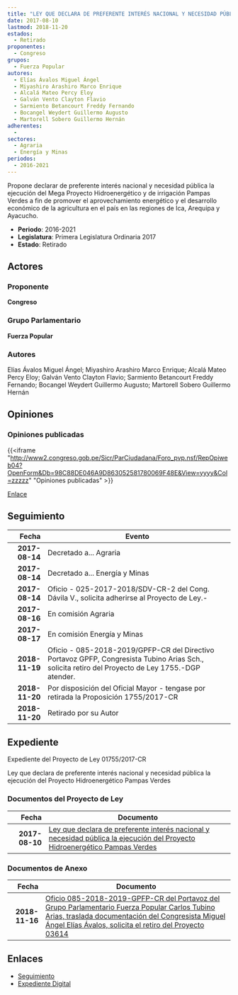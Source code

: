 ```yaml
---
title: "LEY QUE DECLARA DE PREFERENTE INTERÉS NACIONAL Y NECESIDAD PÚBLICA LA EJECUCIÓN DEL PROYECTO HIDROENERGÉTICO PAMPAS VERDES"
date: 2017-08-10
lastmod: 2018-11-20
estados: 
  - Retirado
proponentes: 
  - Congreso
grupos: 
  - Fuerza Popular
autores: 
  - Elías Ávalos Miguel Ángel
  - Miyashiro Arashiro Marco Enrique
  - Alcalá Mateo Percy Eloy
  - Galván Vento Clayton Flavio
  - Sarmiento Betancourt Freddy Fernando
  - Bocangel Weydert Guillermo Augusto
  - Martorell Sobero Guillermo Hernán
adherentes: 
  - 
sectores: 
  - Agraria
  - Energía y Minas
periodos: 
  - 2016-2021
---
```


Propone declarar de preferente interés nacional y necesidad pública la ejecución del Mega Proyecto Hidroenergético y de irrigación Pampas Verdes a fin de promover el aprovechamiento energético y el desarrollo económico de la agricultura en el país en las regiones de Ica, Arequipa y Ayacucho.

- **Periodo**: 2016-2021
- **Legislatura**: Primera Legislatura Ordinaria 2017
- **Estado**: Retirado

## Actores

### Proponente

**Congreso**

### Grupo Parlamentario

**Fuerza Popular**

### Autores

Elías Ávalos Miguel Ángel; Miyashiro Arashiro Marco Enrique; Alcalá Mateo Percy Eloy; Galván Vento Clayton Flavio; Sarmiento Betancourt Freddy Fernando; Bocangel Weydert Guillermo Augusto; Martorell Sobero Guillermo Hernán


## Opiniones

### Opiniones publicadas

{{<iframe "http://www2.congreso.gob.pe/Sicr/ParCiudadana/Foro_pvp.nsf/RepOpiweb04?OpenForm&Db=98C88DE046A9D863052581780069F48E&View=yyyy&Col=zzzzz" "Opiniones publicadas" >}}

[Enlace](http://www2.congreso.gob.pe/Sicr/ParCiudadana/Foro_pvp.nsf/RepOpiweb04?OpenForm&Db=98C88DE046A9D863052581780069F48E&View=yyyy&Col=zzzzz)

## Seguimiento

| Fecha | Evento |
|------:|--------|
| **2017-08-14** | Decretado a... Agraria|
| **2017-08-14** | Decretado a... Energía y Minas|
| **2017-08-14** | Oficio - 025-2017-2018/SDV-CR-2 del Cong. Dávila V., solicita adherirse al Proyecto de Ley.-|
| **2017-08-16** | En comisión Agraria|
| **2017-08-17** | En comisión Energía y Minas|
| **2018-11-19** | Oficio - 085-2018-2019/GPFP-CR del Directivo Portavoz GPFP, Congresista Tubino Arias Sch., solicita retiro del Proyecto de Ley 1755.-DGP atender.|
| **2018-11-20** | Por disposición del Oficial Mayor - tengase por retirada la Proposición 1755/2017-CR|
| **2018-11-20** | Retirado por su Autor|


## Expediente

Expediente del Proyecto de Ley 01755/2017-CR

Ley que declara de preferente interés nacional y necesidad pública la ejecución del Proyecto Hidroenergético Pampas Verdes


### Documentos del Proyecto de Ley

| Fecha | Documento |
|------:|--------|
| **2017-08-10** | [Ley que declara de preferente interés nacional y necesidad pública la ejecución del Proyecto Hidroenergético Pampas Verdes](http://www.leyes.congreso.gob.pe/Documentos/2016_2021/Proyectos_de_Ley_y_de_Resoluciones_Legislativas/PL0175520170810..pdf) |

### Documentos de Anexo

| Fecha | Documento |
|------:|--------|
| **2018-11-16** | [Oficio 085-2018-2019-GPFP-CR del Portavoz del Grupo Parlamentario Fuerza Popular Carlos Tubino Arias, traslada documentación del Congresista Miguel Ángel Elías Ávalos, solicita el retiro del Proyecto 03614](http://www.leyes.congreso.gob.pe/Documentos/2016_2021/Oficios/Grupos_Parlamentarios/OFICIO-085-2018-2019-GPFP-CR.pdf) |

## Enlaces 

- [Seguimiento](http://www2.congreso.gob.pe/Sicr/TraDocEstProc/CLProLey2016.nsf/f7fff46988ca05b1052578e100829cc7/ee6dc3395aa4232505258178006418cb?OpenDocument)
- [Expediente Digital](http://www2.congreso.gob.pe/Sicr/TraDocEstProc/CLProLey2016.nsf/f7fff46988ca05b1052578e100829cc7/ee6dc3395aa4232505258178006418cb?OpenDocument&Click=05257FB7005EB655.eb71d0cf91d8294e05256cdf006b5706/$Body/0.1C6C)

